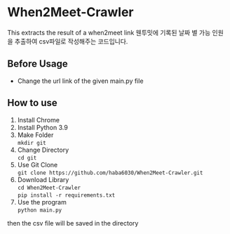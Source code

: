 # When2Meet-Crawler
This extracts the result of a when2meet link
웬투밋에 기록된 날짜 별 가능 인원을 추출하여 csv파일로 작성해주는 코드입니다.

## Before Usage
- Change the url link of the given main.py file

## How to use
1. Install Chrome
2. Install Python 3.9
3. Make Folder  
`mkdir git`
4. Change Directory  
`cd git`
5. Use Git Clone  
`git clone https://github.com/haba6030/When2Meet-Crawler.git`
6. Download Library  
`cd When2Meet-Crawler`  
`pip install -r requirements.txt`
7. Use the program  
`python main.py` 

then the csv file will be saved in the directory
